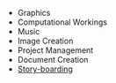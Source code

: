 - Graphics
- Computational Workings
- Music
- Image Creation
- Project Management
- Document Creation
- [Story-boarding](http://twinery.org/)